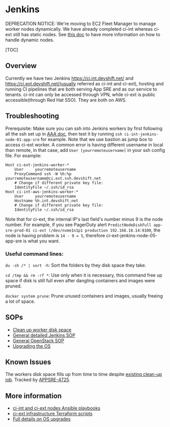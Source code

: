 # Jenkins

DEPRECATION NOTICE: We're moving to EC2 Fleet Manager to manage worker nodes dynamically. We have already completed ci-int whereas ci-ext still has static nodes. See [this doc](/docs/app-sre/jenkins-worker-cicd.md) to have more information on how to handle dynamic nodes.

[TOC]

## Overview

Currently we have two Jenkins https://ci.int.devshift.net/ and https://ci.ext.devshift.net/(usually referred as ci-int and ci-ext), hosting and running CI pipelines that are both serving App SRE and as our service to tenants. ci-int can only be accessed through VPN, while ci-ext is public accessible(through Red Hat SSO). They are both on AWS.



## Troubleshooting

Prerequisite: Make sure you can ssh into Jenkins workers by first following all the ssh set up in [AAA doc](https://gitlab.cee.redhat.com/service/app-interface/blob/master/docs/app-sre/AAA.md), then test it by running `ssh ci-int-jenkins-node-01-app-sre` for example. Note that we use bastion as jump box to access ci-ext worker. A common error is having different username in local than remote, in that case, add `User [yourremoteusername]` in your ssh config file. For example:
```
Host ci-ext-jenkins-worker-*
    User     yourremoteusername
    ProxyCommand ssh -W %h:%p yourremoteusername@ci.ext.ssh.devshift.net
    # Change if different private key file:
    IdentityFile ~/.ssh/id_rsa
Host ci-int-aws-jenkins-worker-*
    User     yourremoteusername
    Hostname %h.int.devshift.net
    # Change if different private key file:
    IdentityFile ~/.ssh/id_rsa
```
Note that for ci-ext, the internal IP's last field's number minus 9 is the node number. For example, if you see PagerDuty alert `PredictNodeDiskFull app-sre-prod-01 ci-ext (/dev/nvme1n1p1 production 192.168.18.14:9100`, the node is having problem is `14 - 9 = 5`, therefore ci-ext-jenkins-node-05-app-sre is what you want.


### Useful command lines:

`du -sh /* | sort -h`: Sort the folders by they disk space they take. 

`cd /tmp && rm -rf *`: Use only when it is necessary, this command free up space if disk is still full even after dangling containers and images were pruned.

`docker system prune`: Prune unused containers and images, usually freeing a lot of space.

## SOPs

* [Clean up worker disk space](/docs/app-sre/sop/jenkins-vda-storage.md)
* [General detailed Jenkins SOP](/docs/app-sre/sop/jenkins.md)
* [General OpenStack SOP](/docs/app-sre/sop/openstack-ci-int.md)
* [Upgrading the OS](/docs/app-sre/sop/jenkins-os-upgrade.md)

## Known Issues

The workers disk space fills up from time to time despite [existing clean-up job](https://ci.int.devshift.net/job/jenkins-workers-cleanup/2545/console). Tracked by [APPSRE-4725](https://issues.redhat.com/browse/APPSRE-4725).

## More information

* [ci-int and ci-ext nodes Ansible playbooks](https://gitlab.cee.redhat.com/app-sre/infra/-/tree/master/ansible/playbooks) 
* [ci-ext infrastructure Terraform scripts](https://gitlab.cee.redhat.com/app-sre/infra/-/tree/master/terraform/app-sre/ci.ext) 
* [Full details on OS upgrades](jenkins-os-upgrade.md)
